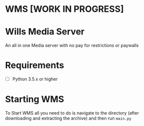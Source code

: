 # WMS [WORK IN PROGRESS]

Wills Media Server
==================
An all in one Media server with no pay for restrictions or paywalls

Requirements
============
- [ ] Python 3.5.x or higher

Starting WMS
============
To Start WMS all you need to do is navigate to the directory (after downloading and extracting the archive) and then run `main.py`
